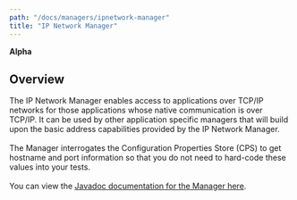 ```yaml
---
path: "/docs/managers/ipnetwork-manager"
title: "IP Network Manager"
---
```


**Alpha**

## Overview
The IP Network Manager enables access to applications over TCP/IP networks for those   applications whose native communication is over TCP/IP. It can be used by other   application specific managers that will build upon the basic address capabilities   provided by the IP Network Manager.  <br><br>  The Manager interrogates the Configuration Properties Store (CPS) to get hostname                    and port information so that you do not need to hard-code these values into   your tests.   <br><br>    You can view the <a href="https://javadoc.galasa.dev/dev/galasa/ipnetwork/package-summary.html"  target="_blank" rel="noopener noreferrer">Javadoc documentation for the Manager here</a>.   <br><br>





